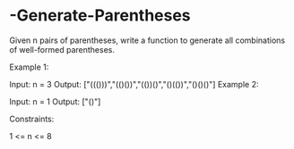 # -Generate-Parentheses
Given n pairs of parentheses, write a function to generate all combinations of well-formed parentheses.


 

Example 1:

Input: n = 3
Output: ["((()))","(()())","(())()","()(())","()()()"]
Example 2:

Input: n = 1
Output: ["()"]
 

Constraints:

1 <= n <= 8
